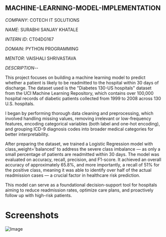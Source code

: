 ## MACHINE-LEARNING-MODEL-IMPLEMENTATION

*COMPANY*:  COTECH IT SOLUTIONS

*NAME*:  SURABHI SANJAY KHATALE

*INTERN ID*:  CT04DG167

*DOMAIN*:  PYTHON PROGRAMMING 

*MENTOR*:  VAISHALI SHRIVASTAVA

*DESCRIPTION*--

This project focuses on building a machine learning model to predict whether a patient is likely to be readmitted to the hospital within 30 days of discharge. The dataset used is the "Diabetes 130-US hospitals" dataset from the UCI Machine Learning Repository, which contains over 100,000 hospital records of diabetic patients collected from 1999 to 2008 across 130 U.S. hospitals.

I began by performing thorough data cleaning and preprocessing, which involved handling missing values, removing irrelevant or low-frequency features, encoding categorical variables (both label and one-hot encoding), and grouping ICD-9 diagnosis codes into broader medical categories for better interpretability.

After preparing the dataset, we trained a Logistic Regression model with class_weight='balanced' to address the severe class imbalance — as only a small percentage of patients are readmitted within 30 days. The model was evaluated on accuracy, recall, precision, and F1-score. It achieved an overall accuracy of approximately 65.8%, and more importantly, a recall of 51% for the positive class, meaning it was able to identify over half of the actual readmission cases — a crucial factor in healthcare risk prediction.

This model can serve as a foundational decision-support tool for hospitals aiming to reduce readmission rates, optimize care plans, and proactively follow up with high-risk patients.

# Screenshots

![Image](https://github.com/user-attachments/assets/aba9198c-2ab5-4e31-9612-1995b6cf2b8e)
